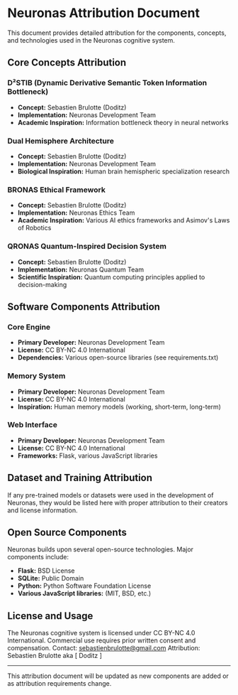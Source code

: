 
# Neuronas Attribution Document

This document provides detailed attribution for the components, concepts, and technologies used in the Neuronas cognitive system.

## Core Concepts Attribution

### D²STIB (Dynamic Derivative Semantic Token Information Bottleneck)
- **Concept:** Sebastien Brulotte (Doditz)
- **Implementation:** Neuronas Development Team
- **Academic Inspiration:** Information bottleneck theory in neural networks

### Dual Hemisphere Architecture
- **Concept:** Sebastien Brulotte (Doditz)
- **Implementation:** Neuronas Development Team
- **Biological Inspiration:** Human brain hemispheric specialization research

### BRONAS Ethical Framework
- **Concept:** Sebastien Brulotte (Doditz)
- **Implementation:** Neuronas Ethics Team
- **Academic Inspiration:** Various AI ethics frameworks and Asimov's Laws of Robotics

### QRONAS Quantum-Inspired Decision System
- **Concept:** Sebastien Brulotte (Doditz)
- **Implementation:** Neuronas Quantum Team
- **Scientific Inspiration:** Quantum computing principles applied to decision-making

## Software Components Attribution

### Core Engine
- **Primary Developer:** Neuronas Development Team
- **License:** CC BY-NC 4.0 International
- **Dependencies:** Various open-source libraries (see requirements.txt)

### Memory System
- **Primary Developer:** Neuronas Development Team
- **License:** CC BY-NC 4.0 International
- **Inspiration:** Human memory models (working, short-term, long-term)

### Web Interface
- **Primary Developer:** Neuronas Development Team
- **License:** CC BY-NC 4.0 International
- **Frameworks:** Flask, various JavaScript libraries

## Dataset and Training Attribution

If any pre-trained models or datasets were used in the development of Neuronas, they would be listed here with proper attribution to their creators and license information.

## Open Source Components

Neuronas builds upon several open-source technologies. Major components include:

- **Flask:** BSD License
- **SQLite:** Public Domain
- **Python:** Python Software Foundation License
- **Various JavaScript libraries:** (MIT, BSD, etc.)

## License and Usage

The Neuronas cognitive system is licensed under CC BY-NC 4.0 International.
Commercial use requires prior written consent and compensation.
Contact: sebastienbrulotte@gmail.com
Attribution: Sebastien Brulotte aka [ Doditz ]

---

This attribution document will be updated as new components are added or as attribution requirements change.
